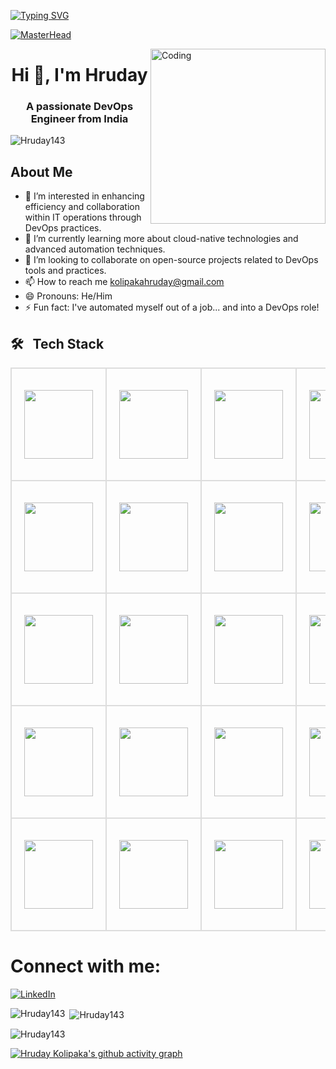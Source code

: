 [![Typing SVG](https://readme-typing-svg.demolab.com?font=Josefin+Sans&size=40&duration=1000&pause=500&color=00E4A9&width=600&&repeat=true&height=70&lines=Hey!;Nice+to+Meet+you...%F0%9F%98%83%09;I'm+HRUDAY+KOLIPAKA;DevOps+Engineer)](https://git.io/typing-svg)

[![MasterHead](https://www.veracode.com/sites/default/files/2021-02/hackergames-hero-main.jpg)](https://codegrills.in)

<img align="right" alt="Coding" width="280" src="https://media.tenor.com/rePDfDWO3XoAAAAd/hacking.gif">
<h1 align="center">Hi 👋, I'm Hruday</h1>
<h3 align="center">A passionate DevOps Engineer from India</h3>

<p align="left"> <img src="https://komarev.com/ghpvc/?username=Hruday143&label=Profile%20views&color=0e75b6&style=flat" alt="Hruday143" /> </p>




## About Me
- 👀 I’m interested in enhancing efficiency and collaboration within IT operations through DevOps practices.  
- 🌱 I’m currently learning more about cloud-native technologies and advanced automation techniques.
- 💞️ I’m looking to collaborate on open-source projects related to DevOps tools and practices.
- 📫 How to reach me kolipakahruday@gmail.com  
- 😄 Pronouns: He/Him
- ⚡ Fun fact: I've automated myself out of a job... and into a DevOps role!


## 🛠 &nbsp; Tech Stack

<table style="border-collapse: collapse; width: 100%; max-width: 900px;">
    <tr>
        <td style="text-align: center; padding: 20px; border: 2px solid #ddd; width: 180px; height: 180px;">
            <img src="https://media.tenor.com/S61VCO73mOAAAAAj/linux-tux.gif" width="110">
        </td>
        <td style="text-align: center; padding: 20px; border: 2px solid #ddd; width: 180px; height: 180px;">
            <img src="https://bitbucket.org/devopslogosgifs/documents/raw/3d7efe6fe664138cc915523d7f8d789e6b0dae6f/gifs/microsoft.gif" width="110">
        </td>
        <td style="text-align: center; padding: 20px; border: 2px solid #ddd; width: 180px; height: 180px;">
            <img src="https://img.icons8.com/color/96/000000/red-hat.png" width="110">
        </td>
        <td style="text-align: center; padding: 20px; border: 2px solid #ddd; width: 180px; height: 180px;">
            <img src="https://img.icons8.com/color/96/000000/ubuntu.png" width="110">
        </td>
        <td style="text-align: center; padding: 20px; border: 2px solid #ddd; width: 180px; height: 180px;">
            <img src="https://img.icons8.com/ios-filled/50/000000/centos.png" width="110">
        </td>
    </tr>
    <tr>
        <td style="text-align: center; padding: 20px; border: 2px solid #ddd; width: 180px; height: 180px;">
            <img src="https://bitbucket.org/devopslogosgifs/documents/raw/3d7efe6fe664138cc915523d7f8d789e6b0dae6f/gifs/Vagrant.gif" width="110">
        </td>
        <td style="text-align: center; padding: 20px; border: 2px solid #ddd; width: 180px; height: 180px;">
            <img src="https://bitbucket.org/devopslogosgifs/documents/raw/3d7efe6fe664138cc915523d7f8d789e6b0dae6f/gifs/azure.gif" width="110">
        </td>
        <td style="text-align: center; padding: 20px; border: 2px solid #ddd; width: 180px; height: 180px;">
            <img src="https://techstack-generator.vercel.app/aws-icon.svg" width="110">
        </td>
        <td style="text-align: center; padding: 20px; border: 2px solid #ddd; width: 180px; height: 180px;">
            <img src="https://bitbucket.org/devopslogosgifs/documents/raw/3d7efe6fe664138cc915523d7f8d789e6b0dae6f/gifs/Google%20Cloud.gif" width="110">
        </td>
        <td style="text-align: center; padding: 20px; border: 2px solid #ddd; width: 180px; height: 180px;">
            <img src="https://bitbucket.org/devopslogosgifs/documents/raw/3d7efe6fe664138cc915523d7f8d789e6b0dae6f/gifs/Grafana.gif" width="110">
        </td>
    </tr>
    <tr>
        <td style="text-align: center; padding: 20px; border: 2px solid #ddd; width: 180px; height: 180px;">
            <img src="https://www.svgrepo.com/show/376353/terraform.svg" width="110">
        </td>
        <td style="text-align: center; padding: 20px; border: 2px solid #ddd; width: 180px; height: 180px;">
            <img src="https://skillicons.dev/icons?i=ansible" width="110">
        </td>
        <td style="text-align: center; padding: 20px; border: 2px solid #ddd; width: 180px; height: 180px;">
            <img src="https://skillicons.dev/icons?i=bash" width="110">
        </td>
        <td style="text-align: center; padding: 20px; border: 2px solid #ddd; width: 180px; height: 180px;">
            <img src="https://skillicons.dev/icons?i=powershell" width="110">
        </td>
        <td style="text-align: center; padding: 20px; border: 2px solid #ddd; width: 180px; height: 180px;">
            <img src="https://bitbucket.org/devopslogosgifs/documents/raw/3d7efe6fe664138cc915523d7f8d789e6b0dae6f/gifs/Git.gif" width="110">
        </td>
    </tr>
    <tr>
        <td style="text-align: center; padding: 20px; border: 2px solid #ddd; width: 180px; height: 180px;">
            <img src="https://skillicons.dev/icons?i=vim" width="110">
        </td>
        <td style="text-align: center; padding: 20px; border: 2px solid #ddd; width: 180px; height: 180px;">
            <img src="https://miro.medium.com/v2/resize:fit:303/1*nViWw5hFgS7l3vu1RkO3YA.png" width="110">
        </td>
        <td style="text-align: center; padding: 20px; border: 2px solid #ddd; width: 180px; height: 180px;">
            <img src="https://skillicons.dev/icons?i=jenkins" width="110">
        </td>
        <td style="text-align: center; padding: 20px; border: 2px solid #ddd; width: 180px; height: 180px;">
            <img src="https://bitbucket.org/devopslogosgifs/documents/raw/3d7efe6fe664138cc915523d7f8d789e6b0dae6f/gifs/Azure%20Devops.gif" width="110">
        </td>
        <td style="text-align: center; padding: 20px; border: 2px solid #ddd; width: 180px; height: 180px;">
            <img src="https://seeklogo.com/images/S/sonarcloud-logo-39208B5388-seeklogo.com.png" width="110">
        </td>
    </tr>
    <tr>
        <td style="text-align: center; padding: 20px; border: 2px solid #ddd; width: 180px; height: 180px;">
            <img src="https://techstack-generator.vercel.app/docker-icon.svg" width="110">
        </td>
        <td style="text-align: center; padding: 20px; border: 2px solid #ddd; width: 180px; height: 180px;">
            <img src="https://techstack-generator.vercel.app/kubernetes-icon.svg" width="110">
        </td>
        <td style="text-align: center; padding: 20px; border: 2px solid #ddd; width: 180px; height: 180px;">
            <img src="https://skillicons.dev/icons?i=vscode" width="110">
        </td>
        <td style="text-align: center; padding: 20px; border: 2px solid #ddd; width: 180px; height: 180px;">
            <img src="https://skillicons.dev/icons?i=markdown" width="110">
        </td>
        <td style="text-align: center; padding: 20px; border: 2px solid #ddd; width: 180px; height: 180px;">
            <!-- Placeholder for additional icon -->
        </td>
    </tr>
</table>







# Connect with me:

[![LinkedIn](https://img.icons8.com/color/96/000000/linkedin.png)](https://www.linkedin.com/in/hruday-kolipaka/)

<p><img align="left" src="https://github-readme-stats.vercel.app/api/top-langs?username=Hruday143&show_icons=true&locale=en&layout=compact" alt="Hruday143" /></p>

<p>&nbsp;<img align="center" src="https://github-readme-stats.vercel.app/api?username=Hruday143&show_icons=true&locale=en" alt="Hruday143" /></p>

<p><img align="center" src="https://github-readme-streak-stats.herokuapp.com/?user=Hruday143&" alt="Hruday143" /></p>

[![Hruday Kolipaka's github activity graph](https://github-readme-activity-graph.vercel.app/graph?username=Hruday143&theme=react-dark)](https://github.com/Hruday143/github-readme-activity-graph)


<!---
Hruday143/Hruday143 is a ✨ special ✨ repository because its `README.md` (this file) appears on your GitHub profile.
You can click the Preview link to take a look at your changes.
--->
